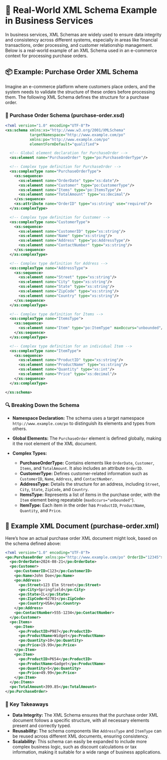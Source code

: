 # 🏢 Real-World XML Schema Example in Business Services

In business services, XML Schemas are widely used to ensure data integrity and consistency across different systems, especially in areas like financial transactions, order processing, and customer relationship management. Below is a real-world example of an XML Schema used in an e-commerce context for processing purchase orders.

## 📦 Example: Purchase Order XML Schema

Imagine an e-commerce platform where customers place orders, and the system needs to validate the structure of these orders before processing them. The following XML Schema defines the structure for a purchase order.

### 📝 Purchase Order Schema (purchase-order.xsd)

```xml
<?xml version="1.0" encoding="UTF-8"?>
<xs:schema xmlns:xs="http://www.w3.org/2001/XMLSchema"
           targetNamespace="http://www.example.com/po"
           xmlns:po="http://www.example.com/po"
           elementFormDefault="qualified">

  <!-- Global element declaration for PurchaseOrder -->
  <xs:element name="PurchaseOrder" type="po:PurchaseOrderType"/>

  <!-- Complex type definition for PurchaseOrder -->
  <xs:complexType name="PurchaseOrderType">
    <xs:sequence>
      <xs:element name="OrderDate" type="xs:date"/>
      <xs:element name="Customer" type="po:CustomerType"/>
      <xs:element name="Items" type="po:ItemsType"/>
      <xs:element name="TotalAmount" type="xs:decimal"/>
    </xs:sequence>
    <xs:attribute name="OrderID" type="xs:string" use="required"/>
  </xs:complexType>

  <!-- Complex type definition for Customer -->
  <xs:complexType name="CustomerType">
    <xs:sequence>
      <xs:element name="CustomerID" type="xs:string"/>
      <xs:element name="Name" type="xs:string"/>
      <xs:element name="Address" type="po:AddressType"/>
      <xs:element name="ContactNumber" type="xs:string"/>
    </xs:sequence>
  </xs:complexType>

  <!-- Complex type definition for Address -->
  <xs:complexType name="AddressType">
    <xs:sequence>
      <xs:element name="Street" type="xs:string"/>
      <xs:element name="City" type="xs:string"/>
      <xs:element name="State" type="xs:string"/>
      <xs:element name="ZipCode" type="xs:string"/>
      <xs:element name="Country" type="xs:string"/>
    </xs:sequence>
  </xs:complexType>

  <!-- Complex type definition for Items -->
  <xs:complexType name="ItemsType">
    <xs:sequence>
      <xs:element name="Item" type="po:ItemType" maxOccurs="unbounded"/>
    </xs:sequence>
  </xs:complexType>

  <!-- Complex type definition for an individual Item -->
  <xs:complexType name="ItemType">
    <xs:sequence>
      <xs:element name="ProductID" type="xs:string"/>
      <xs:element name="ProductName" type="xs:string"/>
      <xs:element name="Quantity" type="xs:int"/>
      <xs:element name="Price" type="xs:decimal"/>
    </xs:sequence>
  </xs:complexType>

</xs:schema>
```

### 🔍 Breaking Down the Schema

- **Namespace Declaration:** The schema uses a target namespace `http://www.example.com/po` to distinguish its elements and types from others.
- **Global Elements:** The `PurchaseOrder` element is defined globally, making it the root element of the XML document.

- **Complex Types:**
  - **PurchaseOrderType:** Contains elements like `OrderDate`, `Customer`, `Items`, and `TotalAmount`. It also includes an attribute `OrderID`.
  - **CustomerType:** Defines customer-related information such as `CustomerID`, `Name`, `Address`, and `ContactNumber`.
  - **AddressType:** Details the structure for an address, including `Street`, `City`, `State`, `ZipCode`, and `Country`.
  - **ItemsType:** Represents a list of items in the purchase order, with the `Item` element being repeatable (`maxOccurs="unbounded"`).
  - **ItemType:** Each item in the order has `ProductID`, `ProductName`, `Quantity`, and `Price`.

## 📄 Example XML Document (purchase-order.xml)

Here’s how an actual purchase order XML document might look, based on the schema defined above:

```xml
<?xml version="1.0" encoding="UTF-8"?>
<po:PurchaseOrder xmlns:po="http://www.example.com/po" OrderID="12345">
  <po:OrderDate>2024-08-21</po:OrderDate>
  <po:Customer>
    <po:CustomerID>C123</po:CustomerID>
    <po:Name>John Doe</po:Name>
    <po:Address>
      <po:Street>123 Elm Street</po:Street>
      <po:City>Springfield</po:City>
      <po:State>IL</po:State>
      <po:ZipCode>62701</po:ZipCode>
      <po:Country>USA</po:Country>
    </po:Address>
    <po:ContactNumber>555-1234</po:ContactNumber>
  </po:Customer>
  <po:Items>
    <po:Item>
      <po:ProductID>P987</po:ProductID>
      <po:ProductName>Widget</po:ProductName>
      <po:Quantity>10</po:Quantity>
      <po:Price>19.99</po:Price>
    </po:Item>
    <po:Item>
      <po:ProductID>P654</po:ProductID>
      <po:ProductName>Gadget</po:ProductName>
      <po:Quantity>5</po:Quantity>
      <po:Price>49.99</po:Price>
    </po:Item>
  </po:Items>
  <po:TotalAmount>399.85</po:TotalAmount>
</po:PurchaseOrder>
```

### 📌 Key Takeaways

- **Data Integrity:** The XML Schema ensures that the purchase order XML document follows a specific structure, with all necessary elements present and correctly typed.
- **Reusability:** The schema components like `AddressType` and `ItemType` can be reused across different XML documents, ensuring consistency.
- **Scalability:** This schema can easily be expanded to include more complex business logic, such as discount calculations or tax information, making it suitable for a wide range of business applications.
